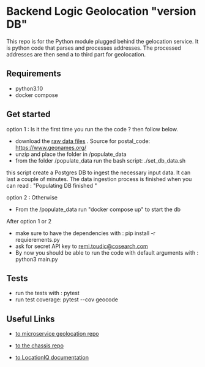 <h1> Backend Logic Geolocation "version DB" </h1>

This repo is for  the Python module plugged behind the gelocation service.
It is python code that parses  and processes addresses.
The processed addresses are
then send a to third part for geolocation.


<h2> Requirements</h2>

- python3.10
- docker compose

<h2> Get started </h2>

option 1 :  Is it the first time you run the  the code ? then follow below.
- download the [raw data files](https://drive.google.com/file/d/1XuU5QYCa84KzooJ7Kt1MbNT0cxZ1_Zd-/view?usp=sharing) . Source for postal_code: https://www.geonames.org/
-  unzip and place the folder in /populate_data
- from the  folder  /populate_data  run  the bash script:
        ./set_db_data.sh

this script create a Postgres DB to ingest the necessary input data.
It can last a couple of minutes.
The data ingestion process is finished
when you  can  read : "Populating DB finished "

option 2 :  Otherwise
- From  the /populate_data run "docker compose up"  to start the db

After option 1 or 2
- make sure to have the dependencies with   : pip install -r requierements.py
- ask for secret  API key to remi.toudic@cosearch.com
- By now you  should be able to run the code with default arguments  with  : python3 main.py




<h2> Tests </h2>

- run the tests with : pytest
- run test coverage:  pytest --cov  geocode



<h2>  Useful Links </h2>

- [to  microservice geolocation repo ](https://github.com/corsearch/service_geolocation)

- [to the chassis repo ](https://github.com/CloudBats/fastapi-holistic/)

- [to LocationIQ  documentation ](https://github.com/location-iq/locationiq-python-client)


